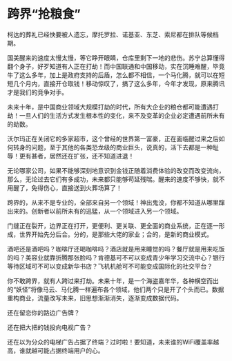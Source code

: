 # 跨界“抢粮食”

柯达的葬礼已经快要被人遗忘，摩托罗拉、诺基亚、东芝、索尼都在排队等候档期。 

国美醒来的速度太慢太慢，等它睁开眼睛，仓库里剩下一地的悲伤。苏宁总算懂得翻个身子，好歹知道有人正在打劫！而中国联通和中国移动，实在沉睡难醒，毕竟牛了这么多年，加上是政府支持的后盾，怎么都不相信，一个马化腾，就可以在短短几个月内，直接开仓取钱！移动惊叹了，搞了这么多年，今年才发现，原来腾讯才是我们的竞争对手。 

未来十年，是中国商业领域大规模打劫的时代，所有大企业的粮仓都可能遭遇打劫！一旦人们的生活方式发生根本性的变化，来不及变革的企业必定遭遇前所未有的劫数。 

沃尔玛正在关闭它的多家超市，这个曾经的世界第一富豪，正在面临醒过来之后如何转身的问题，至于其他的各类恐龙级的商业巨头，说真的，活下去都是一种耻辱！更有甚者，居然还在扩张，还不知道进退！ 

无论哪家公司，如果不能够深刻地意识到金钱正随着消费体验的改变而改变流向，那么，无论过去它们有多成功，未来都只能够苟延残喘。醒来的速度不够快，就不用醒了，免得伤心，直接送到火葬场算了！ 

跨界的，从来不是专业的，全部来自另一个领域！神出鬼没，你都不知道从哪里蹿出来的。创新者以前所未有的迅猛，从一个领域进入另一个领域。 

门缝正在裂开，边界正在打开，更便利、更关联、更全面的商业系统，正在逐一形成，世界开始先分后合。分的，是那些大佬的家业；合的，是新的商业模式。 

酒吧还是酒吧吗？咖啡厅还喝咖啡吗？酒店就是用来睡觉的吗？餐厅就是用来吃饭的吗？美容业就靠折腾那张脸吗？肯德基可不可以变成青少年学习交流中心？银行等待区域可不可以变成新华书店？飞机机舱可不可能变成国际化的社交平台？ 

你不敢跨界，就有人跨过来打劫。未来十年，是一个海盗嘉年华，各种横空而出的“妖怪”将像马云、马化腾一样遍布各个领域，他们两个只是开了个头而已。数据重构商业，流量改写未来，旧思想渐渐消失，逐渐变成数据代码。 

还在留恋你的路边广告牌？ 

还在把大把的钱投向电视广告？ 

还在以为分众的电梯广告占据了终端？过时啦！要知道，未来谁的WiFi覆盖率越高，谁就越可能占据终端用户的心。